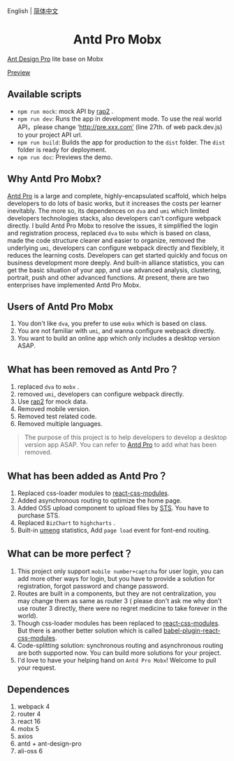 English | [简体中文](./README.md)

<h1 align="center">Antd Pro Mobx</h1>

[Ant Design Pro](https://pro.ant.design/index-cn) lite base on Mobx

[Preview](http://gongzhen.coding.me)

## Available scripts
* `npm run mock`: mock API by [rap2](http://rap2.taobao.org/) .
* `npm run dev`:  Runs the app in development mode. To use the real world API，please change ‘http://pre.xxx.com’ (line 27th. of web pack.dev.js) to your project API url.
* `npm run build`: Builds the app for production to the `dist` folder. The `dist` folder is ready for deployment.
* `npm run doc`:  Previews the demo.

## Why Antd Pro Mobx?
[Antd Pro](https://pro.ant.design/index-cn) is a large and complete, highly-encapsulated scaffold, which helps  developers to do lots of basic works, but it increases the costs per learner inevitably. The more so, its dependences on `dva` and `umi` which limited developers technologies stacks, also developers can't configure webpack directly. I build Antd Pro Mobx to resolve the issues, it simplified the login and registration process, replaced `dva` to `mobx` which is based on class, made the code structure clearer and easier to organize, removed the underlying `umi`, developers can configure webpack directly and flexiblely, it reduces the learning costs. Developers can get started quickly and focus on business development more deeply. And built-in alliance statistics, you can get the basic situation of your app, and use advanced analysis, clustering, portrait, push and other advanced functions. At present, there are two enterprises have implemented Antd Pro Mobx.

## Users of Antd Pro Mobx

1. You don't like `dva`,  you prefer to use `mobx` which is based on class.
2. You are not familiar with `umi`,  and wanna configure webpack directly.
3. You want to build an online app which only includes a desktop version ASAP.

## What has been removed as Antd Pro？
1. replaced `dva` to `mobx` .
2. removed `umi`, developers can configure webpack directly.
3. Use [rap2](http://rap2.taobao.org/) for mock data.
4. Removed mobile version.
5. Removed test related code.
6. Removed multiple languages.

>The purpose of this project is to help developers to develop a desktop version app ASAP. You can refer to [Antd Pro](https://pro.ant.design/index-cn) to add what has been removed.

## What has been added as Antd Pro？
1. Replaced css-loader modules to [react-css-modules](https://github.com/gajus/react-css-modules).
2. Added asynchronous routing to optimize the home page.
3. Added OSS upload component to upload files by [STS](https://help.aliyun.com/document_detail/32077.html?spm=a2c4g.11186623.6.788.qrBaau).  You have to purchase STS.
4. Replaced `BizChart` to `highcharts` .
5. Built-in [umeng](https://www.umeng.com/) statistics, Add `page load` event for font-end routing.

## What can be more perfect？
1. This project only support `mobile number+captcha` for user login, you can add more other ways for login, but you have to provide a solution for registration, forgot password and change password.
2. Routes are built in a components, but they are not centralization, you may change them as same as router 3 ( please don't ask me why don't use router 3 directly,  there were no regret medicine to take forever in the world).
3. Though css-loader modules has been replaced to [react-css-modules](https://github.com/gajus/react-css-modules). But there is another better solution which is called [babel-plugin-react-css-modules](https://github.com/gajus/babel-plugin-react-css-modules).
4. Code-splitting solution: synchronous routing and asynchronous routing are both supported now. You can build more solutions for your project.
5. I'd love to have your helping hand on `Antd Pro Mobx`!  Welcome to pull your request.

## Dependences
1. webpack 4
2. router 4
3. react 16
4. mobx 5
5. axios
6. antd + ant-design-pro
7. ali-oss 6

